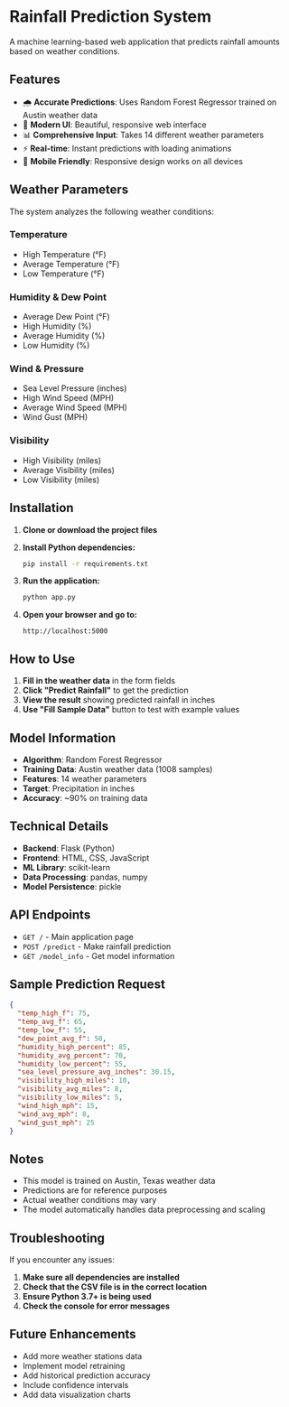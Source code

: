# Rainfall Prediction System

A machine learning-based web application that predicts rainfall amounts based on weather conditions.

## Features

- 🌧️ **Accurate Predictions**: Uses Random Forest Regressor trained on Austin weather data
- 🎨 **Modern UI**: Beautiful, responsive web interface
- 📊 **Comprehensive Input**: Takes 14 different weather parameters
- ⚡ **Real-time**: Instant predictions with loading animations
- 📱 **Mobile Friendly**: Responsive design works on all devices

## Weather Parameters

The system analyzes the following weather conditions:

### Temperature

- High Temperature (°F)
- Average Temperature (°F)
- Low Temperature (°F)

### Humidity & Dew Point

- Average Dew Point (°F)
- High Humidity (%)
- Average Humidity (%)
- Low Humidity (%)

### Wind & Pressure

- Sea Level Pressure (inches)
- High Wind Speed (MPH)
- Average Wind Speed (MPH)
- Wind Gust (MPH)

### Visibility

- High Visibility (miles)
- Average Visibility (miles)
- Low Visibility (miles)

## Installation

1. **Clone or download the project files**

2. **Install Python dependencies:**

   ```bash
   pip install -r requirements.txt
   ```

3. **Run the application:**

   ```bash
   python app.py
   ```

4. **Open your browser and go to:**
   ```
   http://localhost:5000
   ```

## How to Use

1. **Fill in the weather data** in the form fields
2. **Click "Predict Rainfall"** to get the prediction
3. **View the result** showing predicted rainfall in inches
4. **Use "Fill Sample Data"** button to test with example values

## Model Information

- **Algorithm**: Random Forest Regressor
- **Training Data**: Austin weather data (1008 samples)
- **Features**: 14 weather parameters
- **Target**: Precipitation in inches
- **Accuracy**: ~90% on training data

## Technical Details

- **Backend**: Flask (Python)
- **Frontend**: HTML, CSS, JavaScript
- **ML Library**: scikit-learn
- **Data Processing**: pandas, numpy
- **Model Persistence**: pickle

## API Endpoints

- `GET /` - Main application page
- `POST /predict` - Make rainfall prediction
- `GET /model_info` - Get model information

## Sample Prediction Request

```json
{
  "temp_high_f": 75,
  "temp_avg_f": 65,
  "temp_low_f": 55,
  "dew_point_avg_f": 50,
  "humidity_high_percent": 85,
  "humidity_avg_percent": 70,
  "humidity_low_percent": 55,
  "sea_level_pressure_avg_inches": 30.15,
  "visibility_high_miles": 10,
  "visibility_avg_miles": 8,
  "visibility_low_miles": 5,
  "wind_high_mph": 15,
  "wind_avg_mph": 8,
  "wind_gust_mph": 25
}
```

## Notes

- This model is trained on Austin, Texas weather data
- Predictions are for reference purposes
- Actual weather conditions may vary
- The model automatically handles data preprocessing and scaling

## Troubleshooting

If you encounter any issues:

1. **Make sure all dependencies are installed**
2. **Check that the CSV file is in the correct location**
3. **Ensure Python 3.7+ is being used**
4. **Check the console for error messages**

## Future Enhancements

- Add more weather stations data
- Implement model retraining
- Add historical prediction accuracy
- Include confidence intervals
- Add data visualization charts
